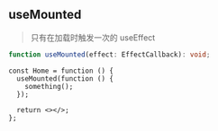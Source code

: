 ## useMounted

> 只有在加载时触发一次的 useEffect

```typescript
function useMounted(effect: EffectCallback): void;
```

```tsx
const Home = function () {
  useMounted(function () {
    something();
  });

  return <></>;
};
```
